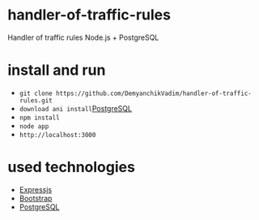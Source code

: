 # handler-of-traffic-rules
Handler of traffic rules Node.js + PostgreSQL

# install and run
* `git clone https://github.com/DemyanchikVadim/handler-of-traffic-rules.git`
* `download ani install`[PostgreSQL](https://www.postgresql.org/)
* `npm install`
* `node app`
* `http://localhost:3000`

# used technologies
- [Expressjs](http://expressjs.com/)
- [Bootstrap](http://getbootstrap.com/)
- [PostgreSQL](https://www.postgresql.org/)

